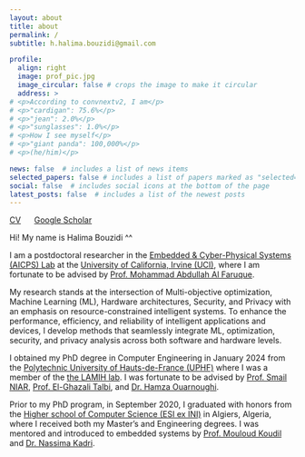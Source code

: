 ```yaml
---
layout: about
title: about
permalink: /
subtitle: h.halima.bouzidi@gmail.com

profile:
  align: right
  image: prof_pic.jpg
  image_circular: false # crops the image to make it circular
  address: >
# <p>According to convnextv2, I am</p>
# <p>"cardigan": 75.6%</p>
# <p>"jean": 2.0%</p>
# <p>"sunglasses": 1.0%</p>
# <p>How I see myself</p>
# <p>"giant panda": 100,000%</p>
# <p>(he/him)</p>

news: false  # includes a list of news items
selected_papers: false # includes a list of papers marked as "selected={true}"
social: false  # includes social icons at the bottom of the page
latest_posts: false  # includes a list of the newest posts
---
```


[CV](/assets/pdf/Halima_Bouzidi_CV.pdf) &nbsp;&nbsp;&nbsp;&nbsp; [Google Scholar](https://scholar.google.com/citations?user=sI0ity4AAAAJ&hl=en)

<!-- **Some text, maybe for later** -->

Hi! My name is Halima Bouzidi ^^

I am a postdoctoral researcher in the [Embedded & Cyber-Physical Systems (AICPS) Lab](https://aicps.eng.uci.edu/) at the [University of California, Irvine (UCI)](https://uci.edu/), where I am fortunate to be advised by [Prof. Mohammad Abdullah Al Faruque](https://aicps.eng.uci.edu/people-2/).

My research stands at the intersection of Multi-objective optimization, Machine Learning (ML), Hardware architectures, Security, and Privacy with an emphasis on resource-constrained intelligent systems. To enhance the performance, efficiency, and reliability of intelligent applications and devices, I develop methods that seamlessly integrate ML, optimization, security, and privacy analysis across both software and hardware levels.

I obtained my PhD degree in Computer Engineering in January 2024 from the [Polytechnic University of Hauts-de-France (UPHF)](https://www.uphf.fr/en) where I was a member of the [the LAMIH lab](https://www.uphf.fr/lamih). I was fortunate to be advised by [Prof. Smail NIAR](https://www.uphf.fr/lamih/membres/niar_smail), [Prof. El-Ghazali Talbi](https://www.cristal.univ-lille.fr/~talbi/indexf043.html?n=Main.Biography), and [Dr. Hamza Ouarnoughi](https://www.uphf.fr/lamih/membres/ouarnoughi_hamza).

Prior to my PhD program, in September 2020, I graduated with honors from the [Higher school of Computer Science (ESI ex INI)](https://www.esi.dz/en/home/) in Algiers, Algeria, where I received both my Master’s and Engineering degrees. I was mentored and introduced to embedded systems by [Prof. Mouloud Koudil](https://www.linkedin.com/in/mouloud-koudil-3a07ab24/?originalSubdomain=dz) and [Dr. Nassima Kadri](https://www.linkedin.com/in/kadri-nassima-909588131/).
